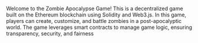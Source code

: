 Welcome to the Zombie Apocalypse Game! This is a decentralized game built on the Ethereum blockchain using Solidity and Web3.js. In this game, players can create, customize, and battle zombies in a post-apocalyptic world. The game leverages smart contracts to manage game logic, ensuring transparency, security, and fairness
